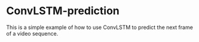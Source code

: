 # ConvLSTM-prediction

This is a simple example of how to use ConvLSTM to predict the next frame of a video sequence.

